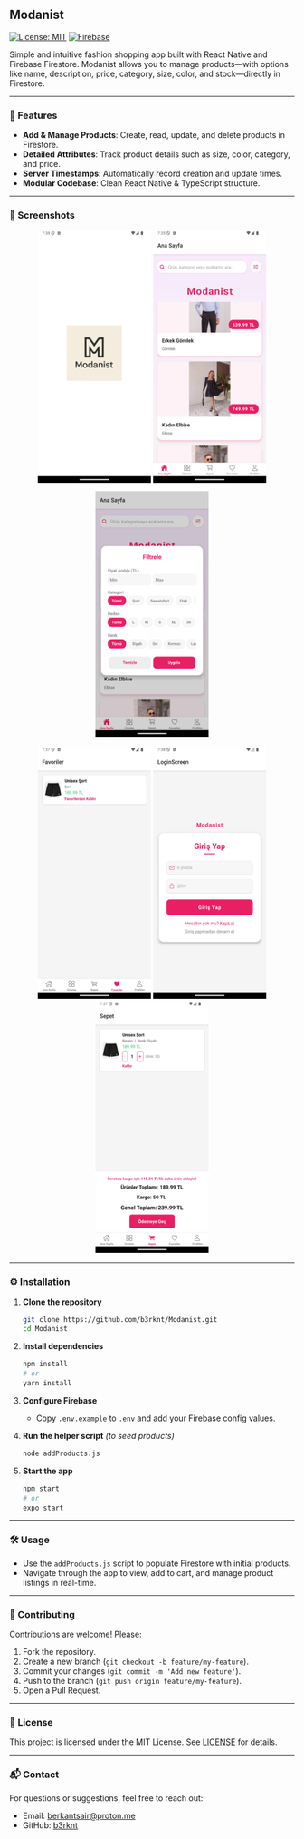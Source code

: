 ## Modanist

[![License: MIT](https://img.shields.io/badge/License-MIT-yellow.svg)](LICENSE)
[![Firebase](https://img.shields.io/badge/Firestore-Database-blue.svg)](https://firebase.google.com/products/firestore)

Simple and intuitive fashion shopping app built with React Native and Firebase Firestore. Modanist allows you to manage products—with options like name, description, price, category, size, color, and stock—directly in Firestore.

---

### 🚀 Features

* **Add & Manage Products**: Create, read, update, and delete products in Firestore.
* **Detailed Attributes**: Track product details such as size, color, category, and price.
* **Server Timestamps**: Automatically record creation and update times.
* **Modular Codebase**: Clean React Native & TypeScript structure.

---

### 📸 Screenshots

<p align="center">
  <img src="assets/screenshots/Logo.png" width="200"/>
  <img src="assets/screenshots/AnaSayfa.png" width="200"/>
  <img src="assets/screenshots/Filtreleme.png" width="200"/>
</p>
<p align="center">
  <img src="assets/screenshots/Favoriler.png" width="200"/>
  <img src="assets/screenshots/LoginScreen.png" width="200"/>
  <img src="assets/screenshots/Sepet.png" width="200"/>
</p>

---

### ⚙️ Installation

1. **Clone the repository**
   ```bash
   git clone https://github.com/b3rknt/Modanist.git
   cd Modanist
   ```

2. **Install dependencies**
   ```bash
   npm install
   # or
   yarn install
   ```

3. **Configure Firebase**

   * Copy `.env.example` to `.env` and add your Firebase config values.

4. **Run the helper script** *(to seed products)*
   ```bash
   node addProducts.js
   ```

5. **Start the app**
   ```bash
   npm start
   # or
   expo start
   ```

---

### 🛠️ Usage

* Use the `addProducts.js` script to populate Firestore with initial products.
* Navigate through the app to view, add to cart, and manage product listings in real-time.

---

### 🤝 Contributing

Contributions are welcome! Please:

1. Fork the repository.
2. Create a new branch (`git checkout -b feature/my-feature`).
3. Commit your changes (`git commit -m 'Add new feature'`).
4. Push to the branch (`git push origin feature/my-feature`).
5. Open a Pull Request.

---

### 📄 License

This project is licensed under the MIT License. See [LICENSE](LICENSE) for details.

---

### 📬 Contact

For questions or suggestions, feel free to reach out:

* Email: [berkantsair@proton.me](mailto:berkantsair@proton.me)
* GitHub: [b3rknt](https://github.com/b3rknt)
